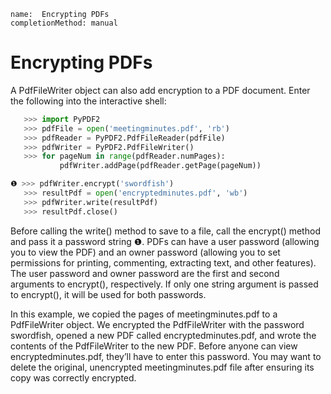 ```ngMeta
name:  Encrypting PDFs
completionMethod: manual
```
# Encrypting PDFs
A PdfFileWriter object can also add encryption to a PDF document. Enter the following into the interactive shell:

```python
   >>> import PyPDF2
   >>> pdfFile = open('meetingminutes.pdf', 'rb')
   >>> pdfReader = PyPDF2.PdfFileReader(pdfFile)
   >>> pdfWriter = PyPDF2.PdfFileWriter()
   >>> for pageNum in range(pdfReader.numPages):
           pdfWriter.addPage(pdfReader.getPage(pageNum))

❶ >>> pdfWriter.encrypt('swordfish')
   >>> resultPdf = open('encryptedminutes.pdf', 'wb')
   >>> pdfWriter.write(resultPdf)
   >>> resultPdf.close()
```
Before calling the write() method to save to a file, call the encrypt() method and pass it a password string ❶. PDFs can have a user password (allowing you to view the PDF) and an owner password (allowing you to set permissions for printing, commenting, extracting text, and other features). The user password and owner password are the first and second arguments to encrypt(), respectively. If only one string argument is passed to encrypt(), it will be used for both passwords.

In this example, we copied the pages of meetingminutes.pdf to a PdfFileWriter object. We encrypted the PdfFileWriter with the password swordfish, opened a new PDF called encryptedminutes.pdf, and wrote the contents of the PdfFileWriter to the new PDF. Before anyone can view encryptedminutes.pdf, they’ll have to enter this password. You may want to delete the original, unencrypted meetingminutes.pdf file after ensuring its copy was correctly encrypted.